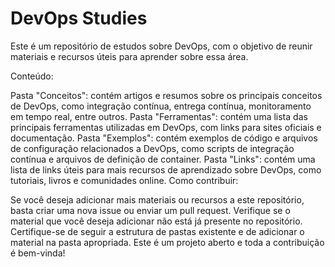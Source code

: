 # DevOps Studies

Este é um repositório de estudos sobre DevOps, com o objetivo de reunir materiais e recursos úteis para aprender sobre essa área.

Conteúdo:

Pasta "Conceitos": contém artigos e resumos sobre os principais conceitos de DevOps, como integração contínua, entrega contínua, monitoramento em tempo real, entre outros.
Pasta "Ferramentas": contém uma lista das principais ferramentas utilizadas em DevOps, com links para sites oficiais e documentação.
Pasta "Exemplos": contém exemplos de código e arquivos de configuração relacionados a DevOps, como scripts de integração contínua e arquivos de definição de container.
Pasta "Links": contém uma lista de links úteis para mais recursos de aprendizado sobre DevOps, como tutoriais, livros e comunidades online.
Como contribuir:

Se você deseja adicionar mais materiais ou recursos a este repositório, basta criar uma nova issue ou enviar um pull request.
Verifique se o material que você deseja adicionar não está já presente no repositório.
Certifique-se de seguir a estrutura de pastas existente e de adicionar o material na pasta apropriada.
Este é um projeto aberto e toda a contribuição é bem-vinda!